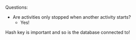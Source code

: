Questions:
  - Are activities only stopped when another activity starts?
    - Yes!


Hash key is important and so is the database connected to!
